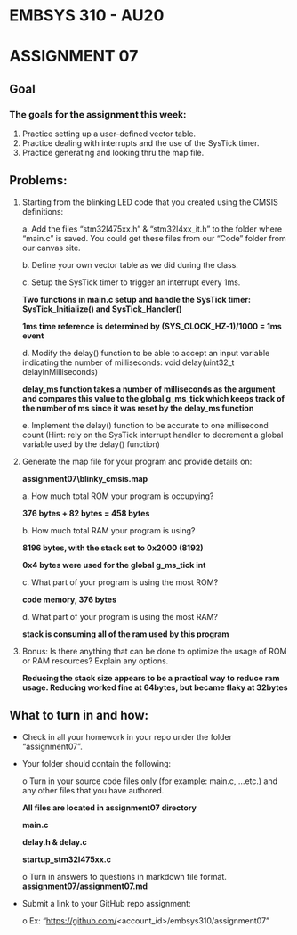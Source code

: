 # EMBSYS 310 - AU20
# ASSIGNMENT 07
## Goal
### The goals for the assignment this week:
1. Practice setting up a user-defined vector table.
2. Practice dealing with interrupts and the use of the SysTick timer.
3. Practice generating and looking thru the map file.
## Problems:
1. Starting from the blinking LED code that you created using the CMSIS definitions:
    
    a. Add the files “stm32l475xx.h” & “stm32l4xx_it.h” to the folder where “main.c” is saved. You could get these files from our “Code” folder from our canvas site.
    
    b. Define your own vector table as we did during the class.
    
    c. Setup the SysTick timer to trigger an interrupt every 1ms.
    
    **Two functions in main.c setup and handle the SysTick timer: SysTick_Initialize() and SysTick_Handler()**

    **1ms time reference is determined by (SYS_CLOCK_HZ-1)/1000 = 1ms event**
    
    d. Modify the delay() function to be able to accept an input variable indicating the number of milliseconds: void delay(uint32_t delayInMilliseconds)

    **delay_ms function takes a number of milliseconds as the argument and compares this value to the global g_ms_tick which keeps track of the number of ms since it was reset by the delay_ms function**
    
    e. Implement the delay() function to be accurate to one millisecond count (Hint: rely on the SysTick interrupt handler to decrement a global variable used by the delay() function)
2. Generate the map file for your program and provide details on:
   
    **assignment07\blinky_cmsis.map**

    a. How much total ROM your program is occupying?
   
    **376 bytes + 82 bytes = 458 bytes**

    b. How much total RAM your program is using?
   
    **8196 bytes, with the stack set to 0x2000 (8192)**
    
    **0x4 bytes were used for the global g_ms_tick int**

    c. What part of your program is using the most ROM?
   
    **code memory, 376 bytes**

    d. What part of your program is using the most RAM?
   
    **stack is consuming all of the ram used by this program**

3. Bonus: Is there anything that can be done to optimize the usage of ROM or RAM resources? Explain any options.
   
   **Reducing the stack size appears to be a practical way to reduce ram usage.  Reducing worked fine at 64bytes, but became flaky at 32bytes**
## What to turn in and how:
- Check in all your homework in your repo under the folder “assignment07”.
- Your folder should contain the following:

    o Turn in your source code files only (for example: main.c, …etc.) and any other files that you have authored.

    **All files are located in assignment07 directory**
    
    **main.c**
    
    **delay.h & delay.c**

    **startup_stm32l475xx.c** 

    o Turn in answers to questions in markdown file format.
    **assignment07/assignment07.md**

- Submit a link to your GitHub repo assignment:

    o Ex: “https://github.com/<account_id>/embsys310/assignment07”